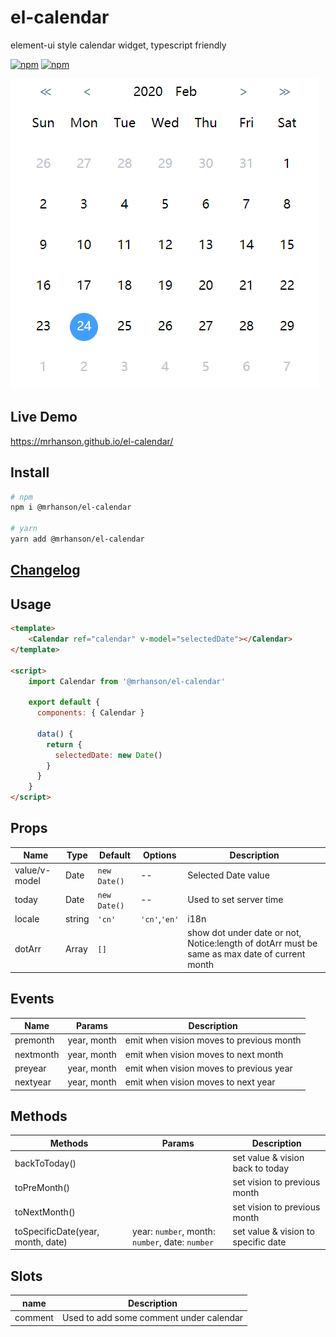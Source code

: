 # el-calendar

element-ui style calendar widget, typescript friendly

[![npm](https://img.shields.io/npm/v/@mrhanson/el-calendar.svg)](https://www.npmjs.com/package/@mrhanson/el-calendar)
[![npm](https://img.shields.io/npm/l/@mrhanson/el-calendar.svg)](https://www.npmjs.com/package/@mrhanson/el-calendar)

![demonstration](./demonstration.PNG)

## Live Demo

https://mrhanson.github.io/el-calendar/

## Install

```bash
# npm
npm i @mrhanson/el-calendar

# yarn
yarn add @mrhanson/el-calendar
```

## [Changelog](https://github.com/MrHanson/el-calendar/releases)

## Usage

```html
<template>
	<Calendar ref="calendar" v-model="selectedDate"></Calendar>
</template>

<script>
	import Calendar from '@mrhanson/el-calendar'

	export default {
	  components: { Calendar }

	  data() {
	    return {
	      selectedDate: new Date()
	    }
	  }
	}
</script>
```

## Props

| Name          | Type           | Default      | Options       | Description                                                                                   |
| ------------- | -------------- | ------------ | ------------- | --------------------------------------------------------------------------------------------- |
| value/v-model | Date           | `new Date()` | --            | Selected Date value                                                                           |
| today         | Date           | `new Date()` | --            | Used to set server time                                                                       |
| locale        | string         | `'cn'`       | `'cn'`,`'en'` | i18n                                                                                          |
| dotArr        | Array<boolean> | `[]`         |               | show dot under date or not, Notice:length of dotArr must be same as max date of current month |

## Events

| Name      | Params      | Description                              |
| --------- | ----------- | ---------------------------------------- |
| premonth  | year, month | emit when vision moves to previous month |
| nextmonth | year, month | emit when vision moves to next month     |
| preyear   | year, month | emit when vision moves to previous year  |
| nextyear  | year, month | emit when vision moves to next year      |

## Methods

| Methods                           | Params                                          | Description                         |
| --------------------------------- | ----------------------------------------------- | ----------------------------------- |
| backToToday()                     |                                                 | set value & vision back to today    |
| toPreMonth()                      |                                                 | set vision to previous month        |
| toNextMonth()                     |                                                 | set vision to previous month        |
| toSpecificDate(year, month, date) | year: `number`, month: `number`, date: `number` | set value & vision to specific date |

## Slots

| name    | Description                             |
| ------- | --------------------------------------- |
| comment | Used to add some comment under calendar |
